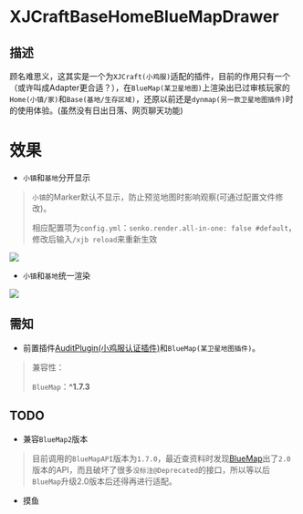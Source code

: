 # XJCraftBaseHomeBlueMapDrawer

## 描述

顾名难思义，这其实是一个为`XJCraft(小鸡服)`适配的插件，目前的作用只有一个（或许叫成Adapter更合适？），在`BlueMap(某卫星地图)`上渲染出已过审核玩家的`Home(小镇/家)`和`Base(基地/生存区域)`，还原以前还是`dynmap(另一款卫星地图插件)`时的使用体验。(虽然没有日出日落、网页聊天功能)

# 效果

- `小镇`和`基地`分开显示

> `小镇`的Marker默认不显示，防止预览地图时影响观察(可通过配置文件修改)。
>
> 相应配置项为`config.yml`：`senko.render.all-in-one: false #default`，修改后输入`/xjb reload`来重新生效

![](https://gcore.jsdelivr.net/gh/Shinyoki/images_repository/blog_images/20220814145417.png)

- `小镇`和`基地`统一渲染

![](https://gcore.jsdelivr.net/gh/Shinyoki/images_repository/blog_images/20220814145846.png)

## 需知

- 前置插件[AuditPlugin(小鸡服认证插件)](https://github.com/XJcraft/XJCraftAudit)和`BlueMap(某卫星地图插件)`。

> 兼容性：
>
> `BlueMap`：**^1.7.3**

## TODO

- 兼容`BlueMap2`版本

> 目前调用的`BlueMapAPI`版本为`1.7.0`，最近查资料时发现[BlueMap](https://github.com/BlueMap-Minecraft/BlueMap)出了`2.0`版本的API，而且破坏了很多`没标注@Deprecated`的接口，所以等以后`BlueMap`升级2.0版本后还得再进行适配。

- 摸鱼